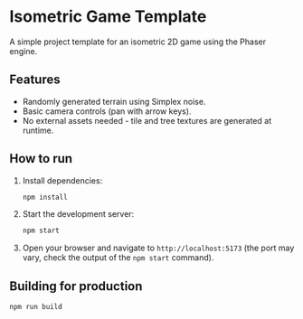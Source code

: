 # Isometric Game Template

A simple project template for an isometric 2D game using the Phaser engine.

## Features

- Randomly generated terrain using Simplex noise.
- Basic camera controls (pan with arrow keys).
- No external assets needed - tile and tree textures are generated at runtime.

## How to run

1.  Install dependencies:

    ```bash
    npm install
    ```

2.  Start the development server:

    ```bash
    npm start
    ```

3.  Open your browser and navigate to `http://localhost:5173` (the port may vary, check the output of the `npm start` command).

## Building for production

```bash
npm run build
```
